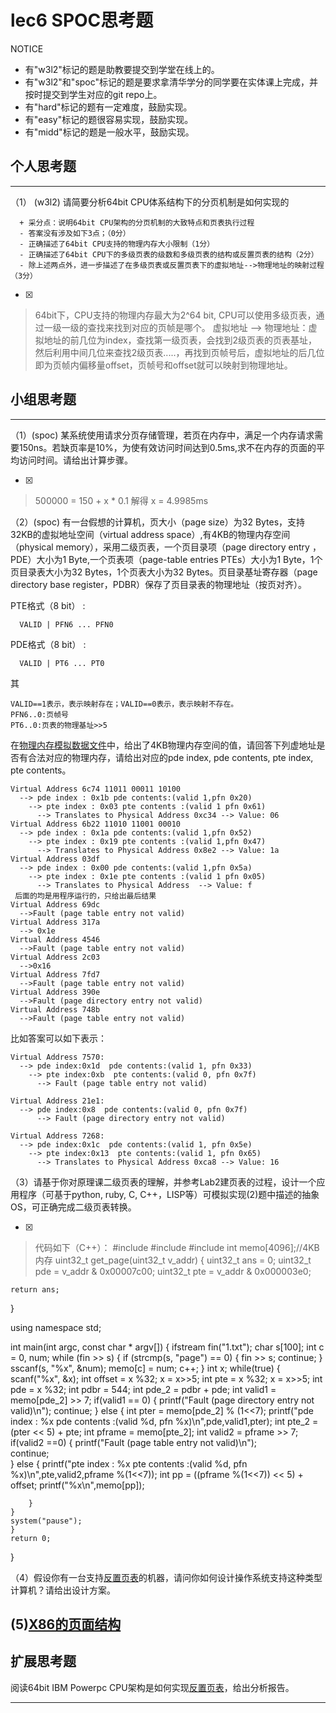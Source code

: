 # lec6 SPOC思考题


NOTICE
- 有"w3l2"标记的题是助教要提交到学堂在线上的。
- 有"w3l2"和"spoc"标记的题是要求拿清华学分的同学要在实体课上完成，并按时提交到学生对应的git repo上。
- 有"hard"标记的题有一定难度，鼓励实现。
- 有"easy"标记的题很容易实现，鼓励实现。
- 有"midd"标记的题是一般水平，鼓励实现。


## 个人思考题
---

（1） (w3l2) 请简要分析64bit CPU体系结构下的分页机制是如何实现的
```
  + 采分点：说明64bit CPU架构的分页机制的大致特点和页表执行过程
  - 答案没有涉及如下3点；（0分）
  - 正确描述了64bit CPU支持的物理内存大小限制（1分）
  - 正确描述了64bit CPU下的多级页表的级数和多级页表的结构或反置页表的结构（2分）
  - 除上述两点外，进一步描述了在多级页表或反置页表下的虚拟地址-->物理地址的映射过程（3分）
 ```
- [x]  

>    64bit下，CPU支持的物理内存最大为2^64 bit,
     CPU可以使用多级页表，通过一级一级的查找来找到对应的页帧是哪个。
     虚拟地址 --> 物理地址：虚拟地址的前几位为index，查找第一级页表，会找到2级页表的页表基址，然后利用中间几位来查找2级页表.....，再找到页帧号后，虚拟地址的后几位即为页帧内偏移量offset，页帧号和offset就可以映射到物理地址。

## 小组思考题
---

（1）(spoc) 某系统使用请求分页存储管理，若页在内存中，满足一个内存请求需要150ns。若缺页率是10%，为使有效访问时间达到0.5ms,求不在内存的页面的平均访问时间。请给出计算步骤。 

- [x]  

>  500000 = 150 + x * 0.1  解得 x = 4.9985ms

（2）(spoc) 有一台假想的计算机，页大小（page size）为32 Bytes，支持32KB的虚拟地址空间（virtual address space）,有4KB的物理内存空间（physical memory），采用二级页表，一个页目录项（page directory entry ，PDE）大小为1 Byte,一个页表项（page-table entries
PTEs）大小为1 Byte，1个页目录表大小为32 Bytes，1个页表大小为32 Bytes。页目录基址寄存器（page directory base register，PDBR）保存了页目录表的物理地址（按页对齐）。

PTE格式（8 bit） :
```
  VALID | PFN6 ... PFN0
```
PDE格式（8 bit） :
```
  VALID | PT6 ... PT0
```
其
```
VALID==1表示，表示映射存在；VALID==0表示，表示映射不存在。
PFN6..0:页帧号
PT6..0:页表的物理基址>>5
```
在[物理内存模拟数据文件](./03-2-spoc-testdata.md)中，给出了4KB物理内存空间的值，请回答下列虚地址是否有合法对应的物理内存，请给出对应的pde index, pde contents, pte index, pte contents。
```
Virtual Address 6c74 11011 00011 10100 
  --> pde index : 0x1b pde contents:(valid 1,pfn 0x20)
    --> pte index : 0x03 pte contents :(valid 1 pfn 0x61)
      --> Translates to Physical Address 0xc34 --> Value: 06
Virtual Address 6b22 11010 11001 00010
  --> pde index : 0x1a pde contents:(valid 1,pfn 0x52)
    --> pte index : 0x19 pte contents :(valid 1,pfn 0x47)
      --> Translates to Physical Address 0x8e2 --> Value: 1a
Virtual Address 03df
  --> pde index : 0x00 pde contents:(valid 1,pfn 0x5a)
    --> pte index : 0x1e pte contents :(valid 1 pfn 0x05)
      --> Translates to Physical Address  --> Value: f
 后面的均是用程序运行的，只给出最后结果
Virtual Address 69dc
  -->Fault (page table entry not valid)
Virtual Address 317a
  --> 0x1e
Virtual Address 4546
  -->Fault (page table entry not valid)
Virtual Address 2c03
  -->0x16
Virtual Address 7fd7
  -->Fault (page table entry not valid)
Virtual Address 390e
  -->Fault (page directory entry not valid)
Virtual Address 748b
  -->Fault (page table entry not valid)
```

比如答案可以如下表示：
```
Virtual Address 7570:
  --> pde index:0x1d  pde contents:(valid 1, pfn 0x33)
    --> pte index:0xb  pte contents:(valid 0, pfn 0x7f)
      --> Fault (page table entry not valid)
      
Virtual Address 21e1:
  --> pde index:0x8  pde contents:(valid 0, pfn 0x7f)
      --> Fault (page directory entry not valid)

Virtual Address 7268:
  --> pde index:0x1c  pde contents:(valid 1, pfn 0x5e)
    --> pte index:0x13  pte contents:(valid 1, pfn 0x65)
      --> Translates to Physical Address 0xca8 --> Value: 16
```



（3）请基于你对原理课二级页表的理解，并参考Lab2建页表的过程，设计一个应用程序（可基于python, ruby, C, C++，LISP等）可模拟实现(2)题中描述的抽象OS，可正确完成二级页表转换。

- [x]
>  代码如下（C++）：
  #include <iostream>
 #include <fstream>
 #include <sstream>
int memo[4096];//4KB内存
uint32_t get_page(uint32_t v_addr)
{
    uint32_t ans = 0;
    uint32_t pde = v_addr & 0x00007c00;
    uint32_t pte = v_addr & 0x000003e0;
    
    return ans;
}

using namespace std;
         
int main(int argc, const char * argv[]) {
    ifstream fin("1.txt");
    char s[100];
    int c = 0, num;
    while (fin >> s) {
        if (strcmp(s, "page") == 0) {
            fin >> s;
            continue;
        }
        sscanf(s, "%x", &num);
        memo[c] = num;
        c++;
    }
    int x;
    while(true)
    {
    scanf("%x", &x);
    int offset = x %32;
    x = x>>5;
    int  pte = x %32;
    x = x>>5;
    int pde = x %32;
    int pdbr = 544;
    int pde_2 = pdbr + pde;
    int valid1 = memo[pde_2] >> 7;
    if(valid1 == 0)
    {
     printf("Fault (page directory entry not valid)\n");
     continue;
    }
    else
    {
        int pter = memo[pde_2] % (1<<7);
        printf("pde index : %x pde contents :(valid %d, pfn %x)\n",pde,valid1,pter);
        int pte_2 = (pter << 5) + pte;
        int pframe = memo[pte_2];
        int valid2 = pframe >> 7;
        if(valid2 ==0)
        {
         printf("Fault (page table entry not valid)\n");       
         continue;  
        }
        else
        {
             printf("pte index : %x pte contents :(valid %d, pfn %x)\n",pte,valid2,pframe %(1<<7));
            int pp = ((pframe %(1<<7)) << 5) + offset;
            printf("%x\n",memo[pp]);
            
        }
    }
    system("pause");
    }
    return 0;
}

（4）假设你有一台支持[反置页表](http://en.wikipedia.org/wiki/Page_table#Inverted_page_table)的机器，请问你如何设计操作系统支持这种类型计算机？请给出设计方案。

 (5)[X86的页面结构](http://os.cs.tsinghua.edu.cn/oscourse/OS2015/lecture06#head-1f58ea81c046bd27b196ea2c366d0a2063b304ab)
--- 

## 扩展思考题

阅读64bit IBM Powerpc CPU架构是如何实现[反置页表](http://en.wikipedia.org/wiki/Page_table#Inverted_page_table)，给出分析报告。

--- 
